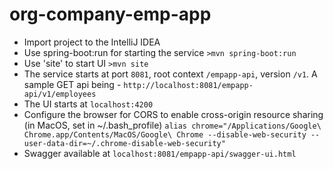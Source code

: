 # org-company-emp-app
- Import project to the IntelliJ IDEA
- Use spring-boot:run for starting the service `>mvn spring-boot:run`
- Use 'site' to start UI `>mvn site`
- The service starts at port `8081`, root context `/empapp-api`, version `/v1`. A sample GET api being - `http://localhost:8081/empapp-api/v1/employees`
- The UI starts at `localhost:4200`
- Configure the browser for CORS to enable cross-origin resource sharing (in MacOS, set in ~/.bash_profile)
`alias chrome="/Applications/Google\ Chrome.app/Contents/MacOS/Google\ Chrome --disable-web-security --user-data-dir=~/.chrome-disable-web-security"`
- Swagger available at `localhost:8081/empapp-api/swagger-ui.html`
